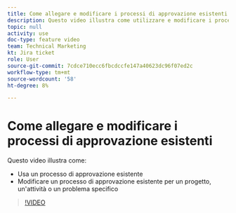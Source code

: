 ```yaml
---
title: Come allegare e modificare i processi di approvazione esistenti
description: Questo video illustra come utilizzare e modificare i processi di approvazione esistenti per progetti, attività o problemi.
topic: null
activity: use
doc-type: feature video
team: Technical Marketing
kt: Jira ticket
role: User
source-git-commit: 7cdce710ecc6fbcdccfe147a40623dc96f07ed2c
workflow-type: tm+mt
source-wordcount: '58'
ht-degree: 8%

---
```


# Come allegare e modificare i processi di approvazione esistenti

Questo video illustra come:

* Usa un processo di approvazione esistente
* Modificare un processo di approvazione esistente per un progetto, un&#39;attività o un problema specifico

>[!VIDEO](https://video.tv.adobe.com/v/335226/?quality=12)
